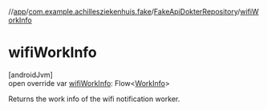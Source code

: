//[app](../../../index.md)/[com.example.achillesziekenhuis.fake](../index.md)/[FakeApiDokterRepository](index.md)/[wifiWorkInfo](wifi-work-info.md)

# wifiWorkInfo

[androidJvm]\
open override var [wifiWorkInfo](wifi-work-info.md): Flow&lt;[WorkInfo](https://developer.android.com/reference/kotlin/androidx/work/WorkInfo.html)&gt;

Returns the work info of the wifi notification worker.
